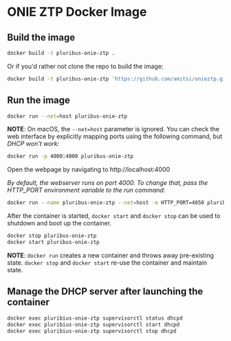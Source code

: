 # ONIE ZTP Docker Image

## Build the image

```sh
docker build -t pluribus-onie-ztp .
```

Or if you'd rather not clone the repo to build the image:

```sh
docker build -t pluribus-onie-ztp 'https://github.com/amitsi/onieztp.git#:onie/docker'
```

## Run the image

```sh
docker run --net=host pluribus-onie-ztp
```

**NOTE**: On macOS, the `--net=host` parameter is ignored.  You can check the web interface by explicitly mapping ports using the following command, but _DHCP won't work_:

```sh
docker run -p 4000:4000 pluribus-onie-ztp
```

Open the webpage by navigating to http://localhost:4000

*By default, the webserver runs on port 4000.  To change that, pass the
HTTP_PORT environment variable to the run command:*

```sh
docker run --name pluribus-onie-ztp --net=host -e HTTP_PORT=4050 pluribus-onie-ztp
```

After the container is started, `docker start` and `docker stop` can be used to shutdown and boot up the container.

```sh
docker stop pluribus-onie-ztp
docker start pluribus-onie-ztp
```

**NOTE**: `docker run` creates a new container and throws away pre-existing state. `docker stop` and `docker start` re-use the container and maintain state.

## Manage the DHCP server after launching the container

```sh
docker exec pluribius-onie-ztp supervisorctl status dhcpd
docker exec pluribius-onie-ztp supervisorctl start dhcpd
docker exec pluribius-onie-ztp supervisorctl stop dhcpd
```
